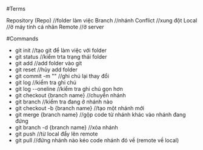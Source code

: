 #Terms

Repository (Repo) //folder làm việc
Branch //nhánh
Conflict //xung đột 
Local //ở máy tính cá nhân
Remote //ở server

#Commands

- git init //tạo git để làm việc với folder
- git status //kiểm trta trạng thái folder
- git add //add folder vào git
- git reset //hủy add folder
- git commit -m "" //ghi chú lại thay đổi
- git log //kiểm tra ghi chú
- git log --oneline //kiểm tra ghi chú gọn hơn
- git checkout {branch name} //chuyển nhánh
- git branch //kiểm tra đang ở nhánh nào
- git checkout -b {branch name} //tạo một nhánh mới
- git merge {branch name} //gộp code từ nhánh khác vào nhánh đang đứng
- git branch -d {branch name} //xóa nhánh 
- git push //từ local đẩy lên remote
- git pull //đứng nhánh nào kéo code nhánh đó về (remote về local)